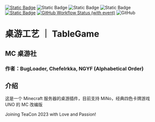 [![Static Badge](https://img.shields.io/badge/TeaCon-2023-orange)](https://www.teacon.cn/2023/)
![Static Badge](https://img.shields.io/badge/Minecraft-1.20.1-emrald)
![Static Badge](https://img.shields.io/badge/Forge-47.1.42-afafaf)
![Static Badge](https://img.shields.io/badge/Java-17-brown)
[![Static Badge](https://img.shields.io/badge/Patchouli-1.20.1--81-pink)](https://github.com/VazkiiMods/Patchouli)
[![GitHub Workflow Status (with event)](https://img.shields.io/github/actions/workflow/status/teaconmc/Longjing/mod-team-table-game.yaml)](https://github.com/teaconmc/Longjing/actions/workflows/mod-team-table-game.yaml)
![GitHub](https://img.shields.io/github/license/bugloader/table-game-mod-1.20)
# 桌游工艺 ｜ TableGame
## MC 桌游社
### 作者：BugLoader, ChefeIrkka, NGYF (Alphabetical Order)

## 介绍
这是一个 Minecraft 服务器的桌游插件，目前支持 MiNo，经典四色卡牌游戏 UNO 的 MC 改编版

Joining TeaCon 2023 with Love and Passion!